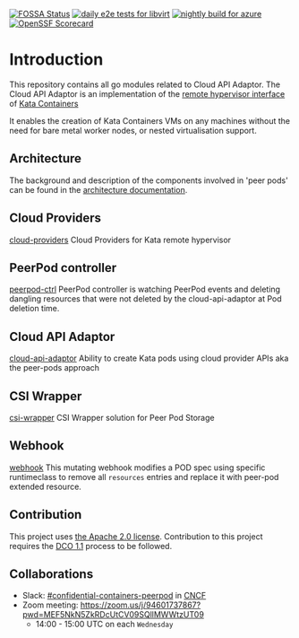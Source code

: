 [![FOSSA Status](https://app.fossa.com/api/projects/git%2Bgithub.com%2Fconfidential-containers%2Fcloud-api-adaptor.svg?type=shield&issueType=license)](https://app.fossa.com/projects/git%2Bgithub.com%2Fconfidential-containers%2Fcloud-api-adaptor?ref=badge_shield&issueType=license)
[![daily e2e tests for libvirt](https://github.com/confidential-containers/cloud-api-adaptor/actions/workflows/daily-e2e-tests-libvirt.yaml/badge.svg)](https://github.com/confidential-containers/cloud-api-adaptor/actions/workflows/daily-e2e-tests-libvirt.yaml)
[![nightly build for azure](https://github.com/confidential-containers/cloud-api-adaptor/actions/workflows/azure-nightly-build.yml/badge.svg)](https://github.com/confidential-containers/cloud-api-adaptor/actions/workflows/azure-nightly-build.yml)
[![OpenSSF Scorecard](https://api.scorecard.dev/projects/github.com/confidential-containers/cloud-api-adaptor/badge)](https://scorecard.dev/viewer/?uri=github.com/confidential-containers/cloud-api-adaptor)

# Introduction

This repository contains all go modules related to Cloud API Adaptor. The Cloud API Adaptor is an implementation of the
[remote hypervisor interface](https://github.com/kata-containers/kata-containers/blob/main/src/runtime/virtcontainers/remote.go)
of [Kata Containers](https://github.com/kata-containers/kata-containers)

It enables the creation of Kata Containers VMs on any machines without the need for bare metal worker nodes,
or nested virtualisation support.

## Architecture

The background and description of the components involved in 'peer pods' can be found in the [architecture documentation](./docs/architecture.md).

## Cloud Providers
[cloud-providers](./src/cloud-providers/) Cloud Providers for Kata remote hypervisor

## PeerPod controller
[peerpod-ctrl](./src/peerpod-ctrl/) PeerPod controller is watching PeerPod events and deleting dangling resources that were not deleted by the cloud-api-adaptor at Pod deletion time.

## Cloud API Adaptor
[cloud-api-adaptor](./src/cloud-api-adaptor/) Ability to create Kata pods using cloud provider APIs aka the peer-pods approach

## CSI Wrapper
[csi-wrapper](./src/csi-wrapper/) CSI Wrapper solution for Peer Pod Storage

## Webhook
[webhook](./src/webhook/) This mutating webhook modifies a POD spec using specific runtimeclass to remove all `resources` entries and replace it with peer-pod extended resource.

## Contribution

This project uses [the Apache 2.0 license](./LICENSE). Contribution to this project requires the [DCO 1.1](./DCO1.1.txt) process to be followed.

## Collaborations

* Slack: [#confidential-containers-peerpod](https://cloud-native.slack.com/archives/C04A2EJ70BX) in [CNCF](https://communityinviter.com/apps/cloud-native/cncf)
* Zoom meeting: https://zoom.us/j/94601737867?pwd=MEF5NkN5ZkRDcUtCV09SQllMWWtzUT09
    * 14:00 - 15:00 UTC on each `Wednesday`
